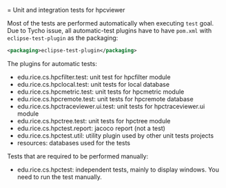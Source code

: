 <!--
SPDX-FileCopyrightText: Contributors to the HPCToolkit Project

SPDX-License-Identifier: CC-BY-4.0
-->

= Unit and integration tests for hpcviewer

Most of the tests are performed automatically when executing `test` goal.
Due to Tycho issue, all automatic-test plugins have to have `pom.xml` with
`eclipse-test-plugin` as the packaging:

```xml
<packaging>eclipse-test-plugin</packaging>
```

The plugins for automatic tests:

- edu.rice.cs.hpcfilter.test: unit test for hpcfilter module
- edu.rice.cs.hpclocal.test: unit tests for local database
- edu.rice.cs.hpcmetric.test: unit tests for hpcmetric module
- edu.rice.cs.hpcremote.test: unit tests for hpcremote database
- edu.rice.cs.hpctraceviewer.ui.test: unit tests for hpctraceviewer.ui module
- edu.rice.cs.hpctree.test: unit tests for hpctree module
- edu.rice.cs.hpctest.report: jacoco report (not a test)
- edu.rice.cs.hpctest.util: utility plugin used by other unit tests projects
- resources: databases used for the tests

Tests that are required to be performed manually:

- edu.rice.cs.hpctest: independent tests, mainly to display windows. You need to run the test manually.
